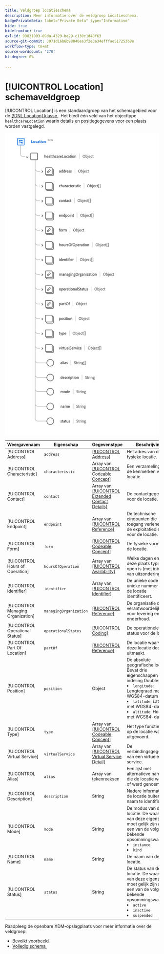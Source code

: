 ```yaml
---
title: Veldgroep locatieschema
description: Meer informatie over de veldgroep Locatieschema.
badgePrivateBeta: label="Private Beta" type="Informative"
hide: true
hidefromtoc: true
exl-id: 99831093-89da-4329-be29-c130c1d48f63
source-git-commit: 3071d16b6b98040ea3f2e3a34efffae517253b8e
workflow-type: tm+mt
source-wordcount: '270'
ht-degree: 0%

---
```


# [!UICONTROL Location] schemaveldgroep

[!UICONTROL Location] is een standaardgroep van het schemagebied voor de [[!DNL Location]  klasse &#x200B;](../classes/location.md). Het biedt één veld van het objecttype `healthcareLocation` waarin details en positiegegevens voor een plaats worden vastgelegd.

![&#x200B; de groepsstructuur van het Gebied &#x200B;](../../../images/healthcare/field-groups/location.png)

| Weergavenaam | Eigenschap | Gegevenstype | Beschrijving |
| --- | --- | --- | --- |
| [!UICONTROL Address] | `address` | [[!UICONTROL Address]](../data-types/address.md) | Het adres van de fysieke locatie. |
| [!UICONTROL Characteristic] | `characteristic` | Array van [[!UICONTROL Codeable Concept]](../data-types/codeable-concept.md) | Een verzameling van de kenmerken van de locatie. |
| [!UICONTROL Contact] | `contact` | Array van [[!UICONTROL Extended Contact Details]](../data-types/extended-contact-detail.md) | De contactgegevens voor de locatie. |
| [!UICONTROL Endpoint] | `endpoint` | Array van [[!UICONTROL Reference]](../data-types/reference.md) | De technische eindpunten die toegang verlenen tot de exploitatiediensten voor de locatie. |
| [!UICONTROL Form] | `form` | [[!UICONTROL Codeable Concept]](../data-types/codeable-concept.md) | De fysieke vorm van de locatie. |
| [!UICONTROL Hours of Operation] | `hoursOfOperation` | Array van [[!UICONTROL Availability]](../data-types/availability.md) | Welke dagen en tijden deze plaats typisch open is (met inbegrip van uitzonderingen). |
| [!UICONTROL Identifier] | `identifier` | Array van [[!UICONTROL Identifier]](../data-types/identifier.md) | De unieke code of het unieke nummer dat de locatie identificeert. |
| [!UICONTROL Managing Organization] | `managingOrganization` | [[!UICONTROL Reference]](../data-types/reference.md) | De organisatie die verantwoordelijk is voor levering en onderhoud. |
| [!UICONTROL Operational Status] | `operationalStatus` | [[!UICONTROL Coding]](../data-types/coding.md) | De operationele status voor de locatie. |
| [!UICONTROL Part Of Location] | `partOf` | [[!UICONTROL Reference]](../data-types/reference.md) | De locatie waarvan deze locatie deel uitmaakt. |
| [!UICONTROL Position] | `position` | Object | De absolute geografische locatie. Bevat drie eigenschappen in de indeling Double: <li>`longitude`: Lengtegraad met WGS84-datum</li> <li>`latitude`: Latitude met WGS84-datum.</li> <li>`altitude`: Hoogte met WGS84-datum.</li> |
| [!UICONTROL Type] | `type` | Array van [[!UICONTROL Codeable Concept]](../data-types/codeable-concept.md) | Het type functie dat op de locatie wordt uitgevoerd. |
| [!UICONTROL Virtual Service] | `virtualService` | Array van [[!UICONTROL Virtual Service Detail]](../data-types/virtual-service-detail.md) | De verbindingsgegevens van een virtuele service. |
| [!UICONTROL Alias] | `alias` | Array van tekenreeksen | Een lijst met alternatieve namen die de locatie wordt of werd genoemd. |
| [!UICONTROL Description] | `description` | String | Nadere informatie om de locatie buiten de naam te identificeren. |
| [!UICONTROL Mode] | `mode` | String | De modus van de locatie. De waarde van deze eigenschap moet gelijk zijn aan een van de volgende bekende opsommingswaarden. <li> `instance` </li> <li> `kind` </li> |
| [!UICONTROL Name] | `name` | String | De naam van de locatie. |
| [!UICONTROL Status] | `status` | String | De status van de locatie. De waarde van deze eigenschap moet gelijk zijn aan een van de volgende bekende opsommingswaarden. <li> `active` </li> <li> `inactive` </li> <li> `suspended` </li> |

Raadpleeg de openbare XDM-opslagplaats voor meer informatie over de veldgroep:

* [&#x200B; Bevolkt voorbeeld &#x200B;](https://github.com/adobe/xdm/blob/master/extensions/industry/healthcare/fhir/fieldgroups/location.example.1.json)
* [&#x200B; Volledig schema &#x200B;](https://github.com/adobe/xdm/blob/master/extensions/industry/healthcare/fhir/fieldgroups/location.schema.json)
